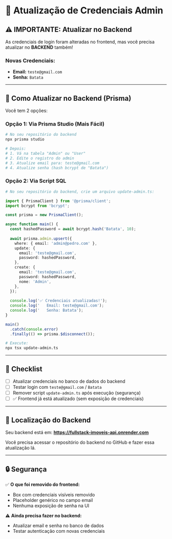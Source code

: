 # 🔐 Atualização de Credenciais Admin

## ⚠️ IMPORTANTE: Atualizar no Backend

As credenciais de login foram alteradas no frontend, mas você precisa atualizar no **BACKEND** também!

### Novas Credenciais:
- **Email:** `teste@gmail.com`
- **Senha:** `Batata`

---

## 📝 Como Atualizar no Backend (Prisma)

Você tem 2 opções:

### Opção 1: Via Prisma Studio (Mais Fácil)
```bash
# No seu repositório do backend
npx prisma studio

# Depois:
# 1. Vá na tabela "Admin" ou "User"
# 2. Edite o registro do admin
# 3. Atualize email para: teste@gmail.com
# 4. Atualize senha (hash bcrypt de "Batata")
```

### Opção 2: Via Script SQL
```bash
# No seu repositório do backend, crie um arquivo update-admin.ts:
```

```typescript
import { PrismaClient } from '@prisma/client';
import bcrypt from 'bcrypt';

const prisma = new PrismaClient();

async function main() {
  const hashedPassword = await bcrypt.hash('Batata', 10);
  
  await prisma.admin.upsert({
    where: { email: 'admin@pedro.com' },
    update: {
      email: 'teste@gmail.com',
      password: hashedPassword,
    },
    create: {
      email: 'teste@gmail.com',
      password: hashedPassword,
      nome: 'Admin',
    },
  });
  
  console.log('✅ Credenciais atualizadas!');
  console.log('   Email: teste@gmail.com');
  console.log('   Senha: Batata');
}

main()
  .catch(console.error)
  .finally(() => prisma.$disconnect());
```

```bash
# Execute:
npx tsx update-admin.ts
```

---

## 🚨 Checklist

- [ ] Atualizar credenciais no banco de dados do backend
- [ ] Testar login com `teste@gmail.com` / `Batata`
- [ ] Remover script `update-admin.ts` após execução (segurança)
- [ ] ✅ Frontend já está atualizado (sem exposição de credenciais)

---

## 📍 Localização do Backend

Seu backend está em: **https://fullstack-imoveis-api.onrender.com**

Você precisa acessar o repositório do backend no GitHub e fazer essa atualização lá.

---

## 🔒 Segurança

✅ **O que foi removido do frontend:**
- Box com credenciais visíveis removido
- Placeholder genérico no campo email
- Nenhuma exposição de senha na UI

⚠️ **Ainda precisa fazer no backend:**
- Atualizar email e senha no banco de dados
- Testar autenticação com novas credenciais
